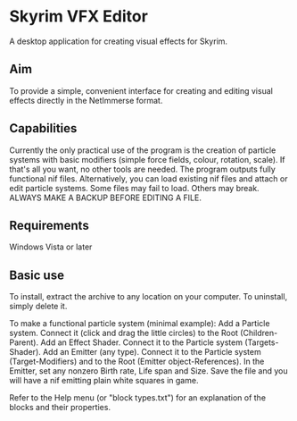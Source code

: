 # Skyrim VFX Editor
A desktop application for creating visual effects for Skyrim.

## Aim
To provide a simple, convenient interface for creating and editing visual effects directly in the NetImmerse format.

## Capabilities
Currently the only practical use of the program is the creation of particle systems
with basic modifiers (simple force fields, colour, rotation, scale).
If that's all you want, no other tools are needed. The program outputs fully functional nif files.
Alternatively, you can load existing nif files and attach or edit particle systems. 
Some files may fail to load. Others may break. ALWAYS MAKE A BACKUP BEFORE EDITING A FILE.

## Requirements
Windows Vista or later

## Basic use
To install, extract the archive to any location on your computer. To uninstall, simply delete it.

To make a functional particle system (minimal example):
Add a Particle system. Connect it (click and drag the little circles) to the Root (Children-Parent).
Add an Effect Shader. Connect it to the Particle system (Targets-Shader).
Add an Emitter (any type). Connect it to the Particle system (Target-Modifiers) and to the Root (Emitter object-References).
In the Emitter, set any nonzero Birth rate, Life span and Size.
Save the file and you will have a nif emitting plain white squares in game.

Refer to the Help menu (or "block types.txt") for an explanation of the blocks and their properties.
